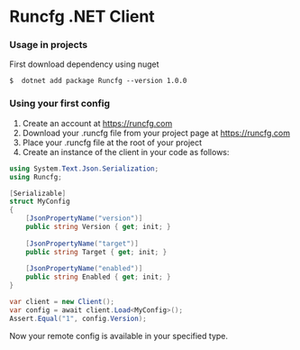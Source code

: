 # Runcfg .NET Client

### Usage in projects

First download dependency using nuget
```shell
$  dotnet add package Runcfg --version 1.0.0
```

### Using your first config

1. Create an account at https://runcfg.com
2. Download your .runcfg file from your project page at https://runcfg.com
3. Place your .runcfg file at the root of your project
4. Create an instance of the client in your code as follows:

```csharp
using System.Text.Json.Serialization;
using Runcfg;

[Serializable]
struct MyConfig
{
    [JsonPropertyName("version")]
    public string Version { get; init; }
    
    [JsonPropertyName("target")]
    public string Target { get; init; }
    
    [JsonPropertyName("enabled")]
    public string Enabled { get; init; }
} 

var client = new Client();
var config = await client.Load<MyConfig>();
Assert.Equal("1", config.Version);
```

Now your remote config is available in your specified type.